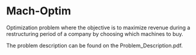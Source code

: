 # Mach-Optim
Optimization problem where the objective is to maximize revenue during a restructuring period of a company by choosing which machines to buy.

The problem description can be found on the Problem_Description.pdf.
